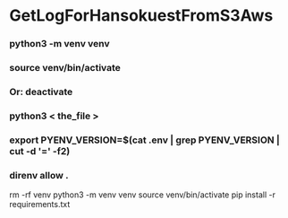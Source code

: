 # GetLogForHansokuestFromS3Aws


### python3 -m venv venv

### source venv/bin/activate 

### Or:  deactivate

### python3 < the_file >


### export PYENV_VERSION=$(cat .env | grep PYENV_VERSION | cut -d '=' -f2)
### direnv allow .


rm -rf venv
python3 -m venv venv
source venv/bin/activate
pip install -r requirements.txt